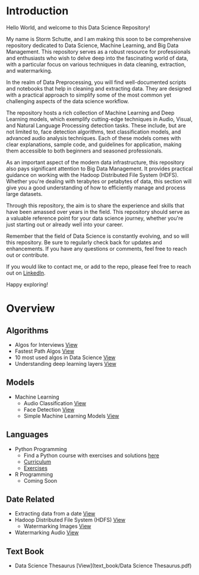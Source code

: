 # Introduction

Hello World, and welcome to this Data Science Repository!

My name is Storm Schutte, and I am making this soon to be comprehensive 
repository dedicated to Data Science, Machine Learning, and Big Data Management. This repository serves as a robust resource for professionals and enthusiasts who wish to delve deep into the fascinating world of data, with a particular focus on various techniques in data cleaning, extraction, and watermarking.

In the realm of Data Preprocessing, you will find well-documented scripts and notebooks that help in cleaning and extracting data. They are designed with a practical approach to simplify some of the most common yet challenging aspects of the data science workflow.

The repository hosts a rich collection of Machine Learning and Deep Learning models, which exemplify cutting-edge techniques in Audio, Visual, and Natural Language Processing detection tasks. These include, but are not limited to, face detection algorithms, text classification models, and advanced audio analysis techniques. Each of these models comes with clear explanations, sample code, and guidelines for application, making them accessible to both beginners and seasoned professionals.

As an important aspect of the modern data infrastructure, this repository also pays significant attention to Big Data Management. It provides practical guidance on working with the Hadoop Distributed File System (HDFS). Whether you're dealing with terabytes or petabytes of data, this section will give you a good understanding of how to efficiently manage and process large datasets.

Through this repository, the aim is to share the experience and skills that have been amassed over years in the field. This repository should serve as a valuable reference point for your data science journey, whether you're just starting out or already well into your career.

Remember that the field of Data Science is constantly evolving, and so will this repository. Be sure to regularly check back for updates and enhancements. If you have any questions or comments, feel free to reach out or contribute.

If you would like to contact me, or add to the repo, please feel free to reach 
out on [LinkedIn](https://www.linkedin.com/in/storm-schutte/).

Happy exploring! 

#  Overview

## Algorithms
 * Algos for Interviews [View](algorithms/algos_for_interviews.py)
 * Fastest Path Algos [View](algorithms/fastest_path_algos.py)
 * 10 most used algos in Data Science [View](algorithms/ten_most_used_ml_algos_in.py)
 * Understanding deep learning layers [View](algorithms/understanding_deep_learning_layers.py)

## Models
 * Machine Learning
    * Audio Classification [View](machine_learning_models/audio)
    * Face Detection  [View](machine_learning_models/face_detection)
    * Simple Machine Learning Models [View](machine_learning_models/machine_learning_models)

## Languages
 * Python Programming
    * Find a Python course with exercises and solutions [here](languages/python)
    * [Curriculum](languages/python/curriculum.md)
    * [Exercises](languages/python/exercises)
 * R Programming
    * Coming Soon



## Date Related
  * Extracting data from a date [View](data_related/extracting_data)
  * Hadoop Distributed File System (HDFS) [View](data_related/hadoop_hdfs)
    * Watermarking Images [View](data_related/watermarking_data/watermarking_images.py)
  * Watermarking Audio [View](data_related/watermarking_data/watermarking_audio_simple.py)

## Text Book
 * Data Science Thesaurus [View](text_book/Data Science Thesaurus.pdf)




